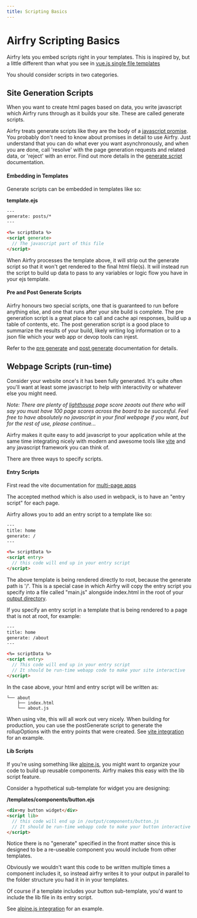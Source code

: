 ```yaml
---
title: Scripting Basics
---
```


# Airfry Scripting Basics

Airfry lets you embed scripts right in your templates. This is inspired by, but a little different than what you see in [vue.js single file templates](https://vuejs.org/v2/guide/single-file-components.html)

You should consider scripts in two categories.

## Site Generation Scripts

When you want to create html pages based on data, you write javascript which Airfry runs through as it builds your site. These are called generate scripts.

Airfry treats generate scripts like they are the body of a [javascript promise](https://developer.mozilla.org/en-US/docs/Web/JavaScript/Reference/Global_Objects/Promise). You probably don't need to know about promises in detail to use Airfry. Just understand that you can do what ever you want asynchronously, and when you are done, call 'resolve' with the page generation requests and related data, or 'reject' with an error. Find out more details in the [generate script](/docs/output/generateScript/) documentation.

#### Embedding in Templates

Generate scripts can be embedded in templates like so:

**template.ejs**

```html
---
generate: posts/*
---

<%= scriptData %>
<script generate>
  // The javascript part of this file
</script>
```

When Airfry processes the template above, it will strip out the generate script so that it won't get rendered to the final html file(s). It will instead run the script to build up data to pass to any variables or logic flow you have in your ejs template.

#### Pre and Post Generate Scripts

Airfry honours two special scripts, one that is guaranteed to run before anything else, and one that runs after your site build is complete. The pre generation script is a great place to call and cache api responses, build up a table of contents, etc. The post generation script is a good place to summarize the results of your build, likely writing log information or to a json
file which your web app or devop tools can injest.

Refer to the [pre generate](/docs/input/preGenerate/) and [post generate](/docs/output/postGenerate/) documentation for details.

## Webpage Scripts (run-time)

Consider your website once's it has been fully generated. It's quite often you'll want at least some javascript to help with interactivity or whatever else you might need.

_Note: There are plenty of [lighthouse](https://developers.google.com/web/tools/lighthouse) page score zeaots out there who will say you must have 100 page scores across the board to be succesful. Feel free to have absolutely no javascript in your final webpage if you want, but for the rest of use, please continue..._

Airfry makes it quite easy to add javascript to your application while at the same time integrating nicely with modern and awesome tools like [vite](https://vitejs.dev/) and any javascript framework you can think of.

There are three ways to specify scripts.

#### Entry Scripts

First read the vite documentation for [multi-page apps](https://vitejs.dev/guide/build.html#multi-page-app)

The accepted method which is also used in webpack, is to have an "entry script" for each page.

Airfry allows you to add an entry script to a template like so:

```html
---
title: home
generate: /
---

<%= scriptData %>
<script entry>
  // this code will end up in your entry script
</script>
```

The above template is being rendered directly to root, because the generate path is '/'. This is a special case in which Airfry will copy the entry script you specify into a file called "main.js" alongside index.html in the root of your [output directory](/docs/setup/).

If you specify an entry script in a template that is being rendered to a page that is not at root, for example:

```html
---
title: home
generate: /about
---

<%= scriptData %>
<script entry>
  // This code will end up in your entry script
  // It should be run-time webapp code to make your site interactive
</script>
```

In the case above, your html and entry script will be written as:

```
└── about
    ├── index.html
    └── about.js
```

When using vite, this will all work out very nicely. When building for production, you can use the postGenerate script to generate the rollupOptions with the entry points that were created. See [vite integration](/docs/integration/vite/) for an example.

#### Lib Scripts

If you're using something like [alpine.js](https://alpinejs.dev/), you might want to organize your code to build up reusable components. Airfry makes this easy with the lib script feature.

Consider a hypothetical sub-template for widget you are designing:

**/templates/components/button.ejs**

```html
<div>my button widget</div>
<script lib>
  // this code will end up in /output/components/button.js
  // It should be run-time webapp code to make your button interactive
</script>
```

Notice there is no "generate" specified in the front matter since this is designed to be a re-useable component you would include from other templates.

Obviously we wouldn't want this code to be written multiple times a component includes it, so instead airfry writes it to your output in parallel to the folder structure you had it in in your templates.

Of course if a template includes your button sub-template, you'd want to include the lib file in its entry script.

See [alpine.js integration](/docs/integration/alpinejs/) for an example.
